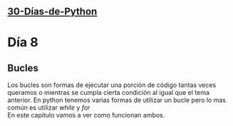 ## [30-Días-de-Python](./..)

# Día 8

## Bucles

Los bucles son formas de ejecutar una porción de código tantas veces queramos o mientras se cumpla cierta condición al igual que el tema anterior.
En python tenemos varias formas de utilizar un bucle pero lo mas común es utilizar _while_ y _for_  
En este capitulo vamos a ver como funcionan ambos.
